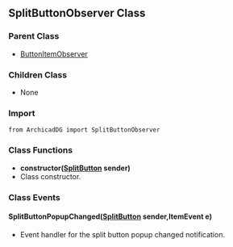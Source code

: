 ## SplitButtonObserver Class

### Parent Class
* [ButtonItemObserver](ButtonItem_Observer.md)

### Children Class
* None

### Import
```
from ArchicadDG import SplitButtonObserver
``` 

### Class Functions

* **constructor([SplitButton](SplitButton.md) sender)**
* Class constructor.

### Class Events

#### SplitButtonPopupChanged([SplitButton](SplitButton.md) sender,ItemEvent e)
* Event handler for the split button popup changed notification.